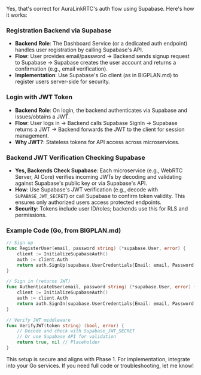 Yes, that's correct for AuraLinkRTC's auth flow using Supabase. Here's how it works:

### Registration Backend via Supabase
- **Backend Role**: The Dashboard Service (or a dedicated auth endpoint) handles user registration by calling Supabase's API.
- **Flow**: User provides email/password → Backend sends signup request to Supabase → Supabase creates the user account and returns a confirmation (e.g., email verification).
- **Implementation**: Use Supabase's Go client (as in BIGPLAN.md) to register users server-side for security.

### Login with JWT Token
- **Backend Role**: On login, the backend authenticates via Supabase and issues/obtains a JWT.
- **Flow**: User logs in → Backend calls Supabase SignIn → Supabase returns a JWT → Backend forwards the JWT to the client for session management.
- **Why JWT?**: Stateless tokens for API access across microservices.

### Backend JWT Verification Checking Supabase
- **Yes, Backends Check Supabase**: Each microservice (e.g., WebRTC Server, AI Core) verifies incoming JWTs by decoding and validating against Supabase's public key or via Supabase's API.
- **How**: Use Supabase's JWT verification (e.g., decode with `SUPABASE_JWT_SECRET`) or call Supabase to confirm token validity. This ensures only authorized users access protected endpoints.
- **Security**: Tokens include user ID/roles; backends use this for RLS and permissions.

### Example Code (Go, from BIGPLAN.md)
```go
// Sign up
func RegisterUser(email, password string) (*supabase.User, error) {
    client := InitializeSupabaseAuth()
    auth := client.Auth
    return auth.SignUp(supabase.UserCredentials{Email: email, Password: password})
}

// Sign in (returns JWT)
func AuthenticateUser(email, password string) (*supabase.User, error) {
    client := InitializeSupabaseAuth()
    auth := client.Auth
    return auth.SignIn(supabase.UserCredentials{Email: email, Password: password})
}

// Verify JWT middleware
func VerifyJWT(token string) (bool, error) {
    // Decode and check with Supabase_JWT_SECRET
    // Or use Supabase API for validation
    return true, nil // Placeholder
}
```

This setup is secure and aligns with Phase 1. For implementation, integrate into your Go services. If you need full code or troubleshooting, let me know!